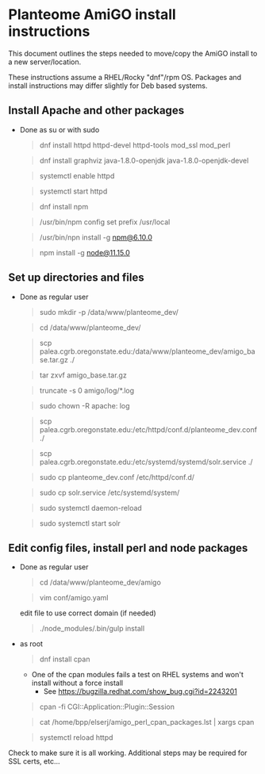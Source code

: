 # Planteome AmiGO install instructions

This document outlines the steps needed to move/copy the AmiGO install to a new server/location.

These instructions assume a RHEL/Rocky "dnf"/rpm OS. Packages and install instructions may differ slightly for Deb based systems.

## Install Apache and other packages

* Done as su or with sudo

    > dnf install httpd httpd-devel httpd-tools mod_ssl mod_perl

    > dnf install graphviz java-1.8.0-openjdk java-1.8.0-openjdk-devel

    > systemctl enable httpd

    > systemctl start httpd

    > dnf install npm

    > /usr/bin/npm config set prefix /usr/local

    > /usr/bin/npn install -g npm@6.10.0

    > npm install -g node@11.15.0


## Set up directories and files

* Done as regular user

    > sudo mkdir -p /data/www/planteome_dev/

    > cd /data/www/planteome_dev/

    > scp palea.cgrb.oregonstate.edu:/data/www/planteome_dev/amigo_base.tar.gz ./

    > tar zxvf amigo_base.tar.gz

    > truncate -s 0 amigo/log/*.log

    > sudo chown -R apache: log

    > scp palea.cgrb.oregonstate.edu:/etc/httpd/conf.d/planteome_dev.conf ./

    > scp palea.cgrb.oregonstate.edu:/etc/systemd/systemd/solr.service ./

    > sudo cp planteome_dev.conf /etc/httpd/conf.d/

    > sudo cp solr.service /etc/systemd/system/

    > sudo systemctl daemon-reload
    
    > sudo systemctl start solr

## Edit config files, install perl and node packages

* Done as regular user

    > cd /data/www/planteome_dev/amigo

    > vim conf/amigo.yaml
    
    edit file to use correct domain (if needed)

    > ./node_modules/.bin/gulp install

* as root

    > dnf install cpan

    * One of the cpan modules fails a test on RHEL systems and won't install without a force install
        * See https://bugzilla.redhat.com/show_bug.cgi?id=2243201

    > cpan -fi CGI::Application::Plugin::Session

    > cat /home/bpp/elserj/amigo_perl_cpan_packages.lst | xargs cpan

    > systemctl reload httpd


Check to make sure it is all working. Additional steps may be required for SSL certs, etc...
